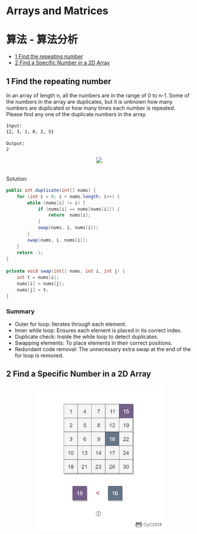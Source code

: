 # Arrays and Matrices

# 算法 - 算法分析
<!-- GFM-TOC -->
* [1 Find the repeating number](#1-Find-the-repeating-number)
* [2 Find a Specific Number in a 2D Array](#2-Find-a-Specific-Number-in-a-2D-Array)

<!-- GFM-TOC -->




## 1 Find the repeating number

In an array of length n, all the numbers are in the range of 0 to n-1. Some of the numbers in the array are duplicates, but it is unknown how many numbers are duplicated or how many times each number is repeated. Please find any one of the duplicate numbers in the array.


```
Input:
{2, 3, 1, 0, 2, 5}

Output:
2
```

<div align="center"> <img src="https://cs-notes-1256109796.cos.ap-guangzhou.myqcloud.com/643b6f18-f933-4ac5-aa7a-e304dbd7fe49.gif" width="350px"> </div><br>

Solution: 

```java
public int duplicate(int[] nums) {
    for (int i = 0; i < nums.length; i++) {
        while (nums[i] != i) {
            if (nums[i] == nums[nums[i]]) {
                return  nums[i];
            }
            swap(nums, i, nums[i]);
        }
        swap(nums, i, nums[i]);
    }
    return -1;
}

private void swap(int[] nums, int i, int j) {
    int t = nums[i];
    nums[i] = nums[j];
    nums[j] = t;
}
```

### Summary

- Outer for loop: Iterates through each element.
- Inner while loop: Ensures each element is placed in its correct index.
- Duplicate check: Inside the while loop to detect duplicates.
- Swapping elements: To place elements in their correct positions.
- Redundant code removal: The unnecessary extra swap at the end of the for loop is removed.

## 2 Find a Specific Number in a 2D Array

<div align="center"> <img src="https://raw.githubusercontent.com/kiaky0/Programming/main/souce/68747470733a2f2f63732d6e6f7465732d313235363130393739362e636f732e61702d6775616e677a686f752e6d7971636c6f75642e636f6d2f33356138633731312d306463302d343631332d393566332d6265393663366336653130342e676966.gif" width="350px"> </div><br>

